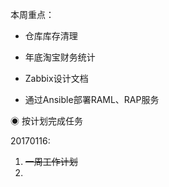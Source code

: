 本周重点：

* 仓库库存清理

* 年底淘宝财务统计

* Zabbix设计文档

* 通过Ansible部署RAML、RAP服务

◉ 按计划完成任务

20170116:

1. ~~一周工作计划~~
2. 


